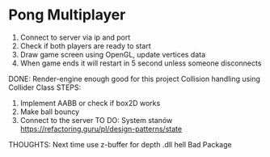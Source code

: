 # Pong Multiplayer
1. Connect to server via ip and port
2. Check if both players are ready to start
3. Draw game screen using OpenGL, update vertices data
4. When game ends it will restart in 5 second unless someone disconnects

DONE:
Render-engine enough good for this project
Collision handling using Collider Class
STEPS:
1. Implement AABB or check if box2D works
2. Make ball bouncy
3. Connect to the server
TO DO:
System stanów https://refactoring.guru/pl/design-patterns/state

THOUGHTS:
Next time use z-buffer for depth
.dll hell
Bad Package